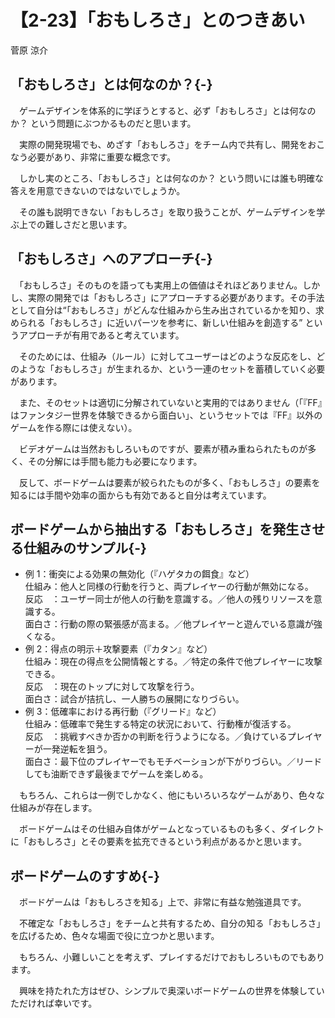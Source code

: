 # 【2-23】「おもしろさ」とのつきあい

<div class="author">菅原 涼介</div>

## 「おもしろさ」とは何なのか？{-}

　ゲームデザインを体系的に学ぼうとすると、必ず「おもしろさ」とは何なのか？ という問題にぶつかるものだと思います。

　実際の開発現場でも、めざす「おもしろさ」をチーム内で共有し、開発をおこなう必要があり、非常に重要な概念です。

　しかし実のところ、「おもしろさ」とは何なのか？ という問いには誰も明確な答えを用意できないのではないでしょうか。

　その誰も説明できない「おもしろさ」を取り扱うことが、ゲームデザインを学ぶ上での難しさだと思います。

## 「おもしろさ」へのアプローチ{-}

　「おもしろさ」そのものを語っても実用上の価値はそれほどありません。しかし、実際の開発では「おもしろさ」にアプローチする必要があります。その手法として自分は“「おもしろさ」がどんな仕組みから生み出されているかを知り、求められる「おもしろさ」に近いパーツを参考に、新しい仕組みを創造する” というアプローチが有用であると考えています。

　そのためには、仕組み（ルール）に対してユーザーはどのような反応をし、どのような「おもしろさ」が生まれるか、という一連のセットを蓄積していく必要があります。

　また、そのセットは適切に分解されていないと実用的ではありません（「『FF』はファンタジー世界を体験できるから面白い」、というセットでは『FF』以外のゲームを作る際には使えない）。

　ビデオゲームは当然おもしろいものですが、要素が積み重ねられたものが多く、その分解には手間も能力も必要になります。

　反して、ボードゲームは要素が絞られたものが多く、「おもしろさ」の要素を知るには手間や効率の面からも有効であると自分は考えています。

## ボードゲームから抽出する「おもしろさ」を発生させる仕組みのサンプル{-}

* 例 1：衝突による効果の無効化（『ハゲタカの餌食』など）  
仕組み：他人と同様の行動を行うと、両プレイヤーの行動が無効になる。  
反応　：ユーザー同士が他人の行動を意識する。／他人の残りリソースを意識する。  
面白さ：行動の際の緊張感が高まる。／他プレイヤーと遊んでいる意識が強くなる。
* 例 2：得点の明示＋攻撃要素（『カタン』など）  
仕組み：現在の得点を公開情報とする。／特定の条件で他プレイヤーに攻撃できる。  
反応　：現在のトップに対して攻撃を行う。  
面白さ：試合が拮抗し、一人勝ちの展開になりづらい。
* 例 3：低確率における再行動（『グリード』など）  
仕組み：低確率で発生する特定の状況において、行動権が復活する。  
反応　：挑戦すべきか否かの判断を行うようになる。／負けているプレイヤーが一発逆転を狙う。  
面白さ：最下位のプレイヤーでもモチベーションが下がりづらい。／リードしても油断できず最後までゲームを楽しめる。

　もちろん、これらは一例でしかなく、他にもいろいろなゲームがあり、色々な仕組みが存在します。

　ボードゲームはその仕組み自体がゲームとなっているものも多く、ダイレクトに「おもしろさ」とその要素を拡充できるという利点があるかと思います。

## ボードゲームのすすめ{-}

　ボードゲームは「おもしろさを知る」上で、非常に有益な勉強道具です。

　不確定な「おもしろさ」をチームと共有するため、自分の知る「おもしろさ」を広げるため、色々な場面で役に立つかと思います。

　もちろん、小難しいことを考えず、プレイするだけでおもしろいものでもあります。

　興味を持たれた方はぜひ、シンプルで奥深いボードゲームの世界を体験していただければ幸いです。
